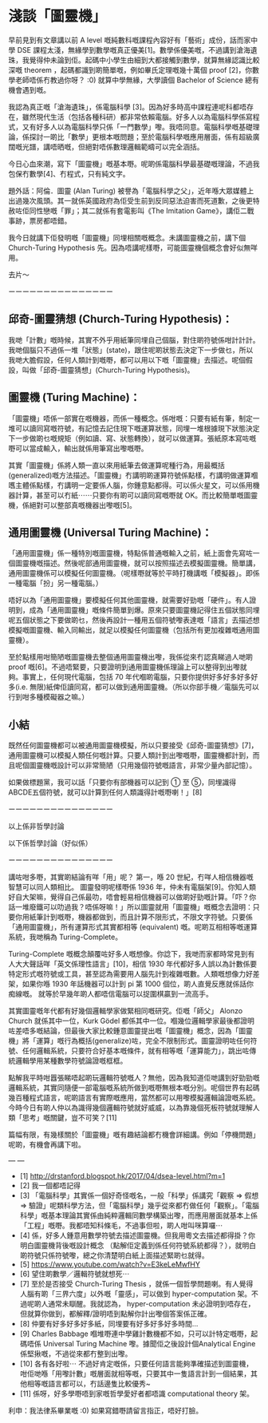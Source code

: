 # 淺談「圖靈機」

早前見到有文章講以前 A level 嘅純數科嘅課程內容好有「藝術」成份，話而家中學 DSE 課程太淺，無緣學到數學嘅真正優美[1]。數學係優美嘅，不過講到滄海遺珠，我覺得仲未論到佢。起碼中小學生由細到大都接觸到數學，就算無緣認識比較深嘅 theorem ，起碼都識到啲簡單嘅，例如畢氏定理嘅幾十萬個 proof [2]，你數學老師唔係冇教過你呀？ :0) 就算中學無緣，大學讀個 Bachelor of Science 總有機會遇到嘅。

我認為真正嘅「滄海遺珠」，係電腦科學 [3]。因為好多時高中課程連呢科都唔存在，雖然現代生活（包括各種科研）都非常依賴電腦。好多人以為電腦科學係寫程式，又有好多人以為電腦科學只係「一門數學」嚟。我唔同意。電腦科學嘅基礎理論，係探討一啲比「數學」更根本嘅問題；至於電腦科學嘅應用層面，係有超級廣闊嘅光譜，講唔晒嘅，但絕對唔係數理邏輯範疇可以完全涵括。

今日心血來潮，寫下「圖靈機」嘅基本嘢。呢啲係電腦科學最基礎嘅理論，不過我包保冇數學[4]、冇程式，只有純文字。

題外話：阿倫．圖靈 (Alan Turing) 被譽為「電腦科學之父」，近年喺大眾媒體上出過幾次風頭。其一就係英國政府為佢受生前到反同惡法迫害而死道歉，之後更特赦咗佢同性戀嘅「罪」；其二就係有套電影叫《The Imitation Game》，講佢二戰事跡，票房都唔錯。

我今日就講下佢發明嘅「圖靈機」同埋相關嘅概念。未講圖靈機之前，講下個 Church-Turing Hypothesis 先。因為唔講呢樣嘢，可能圖靈機個概念會好似無咩用。

去片～

ーーーーーーーーーーーーーーー


## 邱奇-圖靈猜想 (Church-Turing Hypothesis)：

我哋「計數」嘅時候，其實不外乎用紙筆同埋自己個腦，對住啲符號係咁計計計。我哋個腦只不過係一堆「狀態」(state)，跟住呢啲狀態去決定下一步做乜，所以我哋大膽假設，任何人類計到嘅嘢，都可以用以下嘅「圖靈機」去描述。呢個假設，叫做「邱奇-圖靈猜想」(Church-Turing Hypothesis)。

## 圖靈機 (Turing Machine)：

「圖靈機」唔係一部實在嘅機器，而係一種概念。係咁嘅：只要有紙有筆，制定一堆可以讀同寫嘅符號，有記憶去記住現下嘅運算狀態，同埋一堆根據現下狀態決定下一步做啲乜嘅規矩（例如讀、寫、狀態轉換），就可以做運算。張紙原本寫咗嘅嘢可以當成輸入，輸出就係用筆寫出嚟嘅嘢。

其實「圖靈機」係將人類一直以來用紙筆去做運算呢種行為，用最概括(generalized)嘅方法描述。「圖靈機」冇講明啲運算符號係點樣，冇講明做運算嗰嚿主體係點樣，冇講明一定要係人腦，你鍾意點都得。可以係火星文，可以係用機器計算，甚至可以冇紙⋯⋯只要你有啲可以讀同寫嘅嘢就 OK。而比較簡單嘅圖靈機，係絕對可以整部真嘅機器出嚟嘅[5]。

## 通用圖靈機 (Universal Turing Machine)：

「通用圖靈機」係一種特別嘅圖靈機，特點係普通嘅輸入之前，紙上面會先寫咗一個圖靈機嘅描述。然後呢部通用圖靈機，就可以按照描述去模擬圖靈機。簡單講，通用圖靈機係可以模擬任何圖靈機。（呢樣嘢就等於平時打機講嘅「模擬器」。即係一種電腦「扮」另一種電腦。）

唔好以為「通用圖靈機」要模擬任何其他圖靈機，就需要好勁嘅「硬件」。有人證明到，成為「通用圖靈機」嘅條件簡單到爆。原來只要圖靈機記得住五個狀態同埋呢五個狀態之下要做啲乜，然後再設計一種用五個符號嚟表達嘅「語言」去描述想模擬嘅圖靈機、輸入同輸出，就足以模擬任何圖靈機（包括所有更加複雜嘅通用圖靈機）。

至於點樣用咁簡陋嘅圖靈機去整個通用圖靈機出嚟，我係從來冇認真睇過人哋啲 proof 嘅[6]。不過唔緊要，只要證明到通用圖靈機係理論上可以整得到出嚟就夠。事實上，任何現代電腦，包括 70 年代嗰啲電腦，只要你提供好多好多好多好多(i.e. 無限)紙俾佢讀同寫，都可以做到通用圖靈機。（所以你部手機／電腦先可以行到咁多種模礙器之嘛。）

## 小結

既然任何圖靈機都可以被通用圖靈機模擬，所以只要接受《邱奇-圖靈猜想》[7]，通用圖靈機可以模擬人類任何嘅計算。只要人類計到出嚟嘅嘢，圖靈機都計到，而且呢個圖靈機嘅設計可以非常簡陋（只用幾個符號嘅語言，非常少量內部記憶）。

如果做標題黨，我可以話「只要你有部機器可以記到 ① 至 ⑤，同埋識得 ABCDE五個符號，就可以計算到任何人類識得計嘅嘢喇！」[8]

ーーーーーーーーーーーーーーー

以上係非哲學討論

以下係哲學討論（好似係）

ーーーーーーーーーーーーーーー

講咗咁多嘢，其實啲結論有咩「用」呢？ 第一，喺 20 世紀，冇咩人相信機器嘅智慧可以同人類相比。 圖靈發明呢樣嘢係 1936 年，仲未有電腦架[9]。你知人類好自大架嘛，覺得自己係最叻，唔會輕易相信機器可以做啲好勁嘅計算。「吓？你話一堆廢鐵可以叻過我？唔係呀嘛！」所以圖靈就用「圖靈機」嘅概念去證明：只要你用紙筆計到嘅嘢，機器都做到，而且計算不限形式，不限文字符號。只要係「通用圖靈機」，所有運算形式其實都相等 (equivalent) 嘅。呢啲互相相等嘅運算系統，我哋稱為 Turing-Complete。

Turing-Complete 嘅概念顛覆咗好多人嘅想像。你諗下，我哋而家都時常見到有人大大聲話咩「英文係理性語言」[10]，相信 1930 年代都好多人誤以為計數係要特定形式嘅符號或工具，甚至認為需要用人腦先計到複雜嘅數。人類嘅想像力好差架，如果你喺 1930 年話機器可以計到 pi 第 1000 個位，啲人直覺反應就係話你痴線嘅。 就等於早幾年啲人都唔信電腦可以捉圍棋贏到一流高手。

其實圖靈嘅年代都有好幾個邏輯學家做緊相同嘅研究。佢嘅「師父」 Alonzo Church 就係其中一位，Kurk Gödel 都係其中一位。嗰幾位邏輯學家最後都證明咗差唔多嘅結論，但最後大家比較鍾意圖靈提出嘅「圖靈機」概念，因為「圖靈機」將「運算」嘅行為概括(generalize)咗，完全不限制形式。圖靈證明咗任何符號、任何邏輯系統，只要符合好基本嘅條件，就有相等嘅「運算能力」，跳出咗傳統邏輯學用某種數學符號論證嘅框框。

點解我平時咁囂張睇唔起啲玩邏輯符號嘅人？無他，因為我知道佢哋講到好勁勁嘅邏輯系統，其實同隨便一部電腦嘅系統所做到嘅嘢無根本嘅分別。呢個世界有起碼幾百種程式語言，呢啲語言有實際嘅應用，當然都可以用嚟模擬邏輯論證嘅系統。今時今日有啲人仲以為識得幾個邏輯符號就好威威，以為靠幾個死板符號就理解人類「思考」嘅關鍵，豈不可笑？[11]

篇幅有限，有幾樣關於「圖靈機」嘅有趣結論都冇機會詳細講。例如「停機問題」呢啲，有機會再講下啦。

— —

- [1] http://drstanford.blogspot.hk/2017/04/dsea-level.html?m=1
- [2] 我一個都唔記得
- [3] 「電腦科學」其實係一個好奇怪嘅名，一般「科學」係講究「觀察 => 假想 => 驗證」呢類科學方法，但「電腦科學」幾乎從來都冇做任何「觀察」。「電腦科學」嘅基本理論其實係由純粹邏輯同數學構築出嚟，而應用層面就基本上係「工程」嘅嘢。我都唔知科條毛，不過事但啦，啲人咁叫咪算囉⋯
- [4] 係，好多人鍾意用數學符號去描述圖靈機。但我用粵文去描述都得掛？你明白圖靈機背後嘅設計概念 （點解佢定義到係任何符號系統都得？），就明白啲符號只係符號嚟，總之你清楚明白紙上面描述緊啲乜就得。
- [5] https://www.youtube.com/watch?v=E3keLeMwfHY
- [6] 望住啲數學／邏輯符號就想死⋯
- [7] 至於是否接受 Church-Turing Thesis ，就係一個哲學問題喇。有人覺得人腦有啲「三界六度」以外嘅「靈感」，可以做到 hyper-computation 架。不過呢啲人通常未瞓醒。我就認為， hyper-computation 未必證明到唔存在，但就算你做到，都解釋/證明唔到點解你計出嚟個答案係正確。
- [8] 仲要有好多好多好多紙，同埋要有好多好多好多時間…
- [9] Charles Babbage 嗰堆嘢連中學雞計數機都不如，只可以計特定嘅嘢，起碼唔係 Universal Turing Machine 嚟。據聞佢之後設計個Analytical Engine 係堅揪嘅，不過從來都冇整到出嚟。
- [10] 各有各好啦⋯ 不過好肯定嘅係，只要任何語言能夠準確描述到圖靈機，咁佢哋喺「用嚟計數」嘅層面就相等嘅，只要其中一隻語言計到一個結果，其他相等嘅語言都可以，冇話邊隻比較優秀~
- [11] 係呀，好多學嘢唔到家嘅哲學愛好者都唔識 computational theory 架。

利申：我法律系畢業嘅 :0) 如果寫錯嘢請留言指正，唔好打臉。
